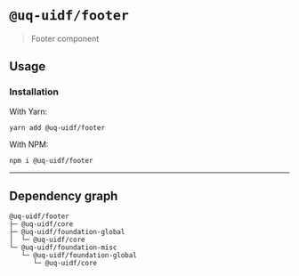# `@uq-uidf/footer`

> Footer component

## Usage

### Installation

With Yarn:
```shell
yarn add @uq-uidf/footer
```

With NPM:
```shell
npm i @uq-uidf/footer
```

---

## Dependency graph

```shell
@uq-uidf/footer
├─ @uq-uidf/core
├─ @uq-uidf/foundation-global
│  └─ @uq-uidf/core
└─ @uq-uidf/foundation-misc
   └─ @uq-uidf/foundation-global
      └─ @uq-uidf/core
```
